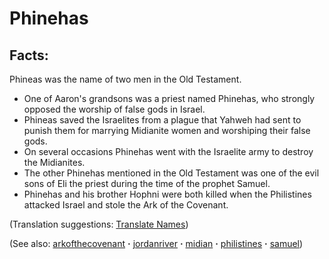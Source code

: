 # Phinehas #

## Facts: ##

Phineas was the name of two men in the Old Testament.

* One of Aaron's grandsons was a priest named Phinehas, who strongly opposed the worship of false gods in Israel.
* Phineas saved the Israelites from a plague that Yahweh had sent to punish them for marrying Midianite women and worshiping their false gods.
* On several occasions Phinehas went with the Israelite army to destroy the Midianites.
* The other Phinehas mentioned in the Old Testament was one of the evil sons of Eli the priest during the time of the prophet Samuel.
* Phinehas and his brother Hophni were both killed when the Philistines attacked Israel and stole the Ark of the Covenant.

(Translation suggestions: [Translate Names](https://git.door43.org/Door43/en-ta-translate-vol1/src/master/content/translate_names.md))

(See also: [arkofthecovenant](../other/arkofthecovenant.md) **·** [jordanriver](../other/jordanriver.md) **·** [midian](../other/midian.md) **·** [philistines](../other/philistines.md) **·** [samuel](../other/samuel.md))

